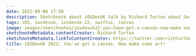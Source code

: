 ```yaml
---
date: 2022-09-06 17:50
description: Sketchnote about iOSDevUK talk by Richard Turton about SwiftUI canvas
tags: iOS, iosdevuk, iosdevuk-22, swiftui, canvas
image: images/sketchnotes/iosdevuk22-you-have-got-a-canvas-now-make-some-art-small.jpg
sketchnoteMetadata.contentCreator: Richard Turton
sketchnoteMetadata.linkToContentCreator: https://twitter.com/richturton
title: iOSDevUK 2022: You've got a canvas. Now make some art!
---
```

